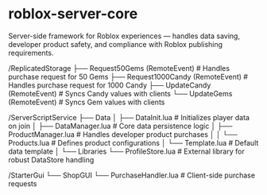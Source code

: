 # roblox-server-core
Server-side framework for Roblox experiences — handles data saving, developer product safety, and compliance with Roblox publishing requirements.


/ReplicatedStorage
    ├── Request50Gems (RemoteEvent)      # Handles purchase request for 50 Gems
    ├── Request1000Candy (RemoteEvent)   # Handles purchase request for 1000 Candy
    ├── UpdateCandy (RemoteEvent)        # Syncs Candy values with clients
    └── UpdateGems (RemoteEvent)         # Syncs Gem values with clients

/ServerScriptService
    ├── Data
    │   ├── DataInit.lua                 # Initializes player data on join
    │   ├── DataManager.lua              # Core data persistence logic
    │   ├── ProductManager.lua           # Handles developer product purchases
    │   │   └── Products.lua             # Defines product configurations
    │   └── Template.lua                 # Default data template
    │
    └── Libraries
        └── ProfileStore.lua             # External library for robust DataStore handling

/StarterGui
    └── ShopGUI
        └── PurchaseHandler.lua          # Client-side purchase requests
